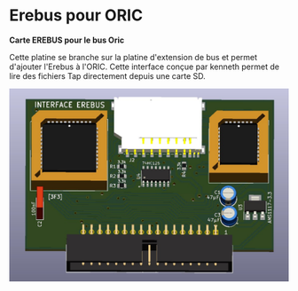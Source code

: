 # Erebus pour ORIC
__Carte EREBUS pour le bus Oric__

Cette platine se branche sur la platine d'extension de bus et permet d'ajouter l'Erebus à l'ORIC.
Cette interface conçue par kenneth permet de lire des fichiers Tap directement depuis une carte SD.

![Platine d'extension](./Erebus.jpg?raw=true "Optional Title")


